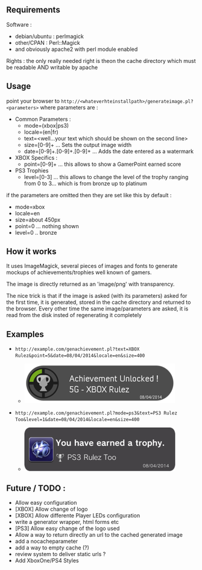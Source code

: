 Requirements
---------------
Software :
- debian/ubuntu : perlmagick
- other/CPAN : Perl::Magick
- and obviously apache2 with perl module enabled


Rights :
the only really needed right is theon the cache directory which must be readable AND writable by apache

Usage
---------
point your browser to 
`http://<whateverhteinstallpath>/generateimage.pl?<parameters>`
where parameters are :
- Common Parameters :
  - mode=(xbox|ps3)
  - locale=(en|fr)
  - text=<well...your text which should be shown on the second line>
  - size=[0-9]+ ... Sets the output image width
  - date=[0-9]+.[0-9]+.[0-9]+ ... Adds the date entered as a watermark
- XBOX Specifics :
  - point=[0-9]+ ... this allows to show a GamerPoint earned score
- PS3 Trophies
  - level=[0-3] ... this allows to change the level of the trophy ranging from 0 to 3... which is from bronze up to platinum

if the parameters are omitted then they are set like this by default :
- mode=xbox
- locale=en
- size=about 450px
- point=0 ... nothing shown
- level=0 .. bronze

How it works
--------------
It uses ImageMagick, several pieces of images and fonts to generate mockups of achievements/trophies well known of gamers.

The image is directly returned as an 'image/png' with transparency.

The nice trick is that if the image is asked (with its parameters) asked for the first time, it is generated, stored in the cache directory and returned to the browser.
Every other time the same image/parameters are asked, it is read from the disk insted of regenerating it completely

Examples
---------
- `http://example.com/genachievement.pl?text=XBOX Rulez&point=5&date=08/04/2014&locale=en&size=400`
  - ![XBOX](https://raw.githubusercontent.com/acaranta/AchievementGenerator/master/examples/xbox.png)

- `http://example.com/genachievement.pl?mode=ps3&text=PS3 Rulez Too&level=1&date=08/04/2014&locale=en&size=400`
  - ![PS3](https://raw.githubusercontent.com/acaranta/AchievementGenerator/master/examples/ps3.png)

Future / TODO :
----------
- Allow easy configuration
- [XBOX] Allow change of logo
- [XBOX] Allow differente Player LEDs configuration
- write a generator wrapper, html forms etc
- [PS3] Allow easy change of the logo used
- Allow a way to return directly an url to the cached generated image
- add a nocacheparameter
- add a way to empty cache (?)
- review system to deliver static urls ?
- Add XboxOne/PS4 Styles
